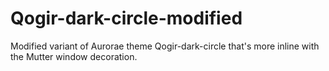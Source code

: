 # Qogir-dark-circle-modified
Modified variant of Aurorae theme Qogir-dark-circle that's more inline with the Mutter window decoration.
